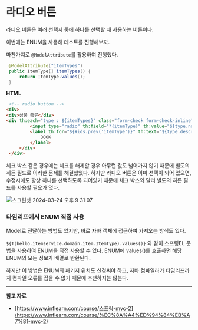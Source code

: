 # 라디오 버튼

라디오 버튼은 여러 선택지 중에 하나를 선택할 때 사용하는 버튼이다.

이번에는 ENUM을 사용해 테스트를 진행해보자.

마찬가지로 `@ModelAttribute`를 활용하여 진행했다.

```java
 @ModelAttribute("itemTypes")
 public ItemType[] itemTypes() {
     return ItemType.values();
 }
```

**HTML**

```html
 <!-- radio button -->
<div>
<div>상품 종류</div>
<div th:each="type : ${itemTypes}" class="form-check form-check-inline">
         <input type="radio" th:field="*{itemType}" th:value="${type.name()}" class="form-check-input">
         <label th:for="${#ids.prev('itemType')}" th:text="${type.description}" class="form-check-label">
             BOOK
         </label>
     </div>
 </div>
```

체크 박스 같은 경우에는 체크를 해제할 경우 아무런 값도 넘어가지 않기 때문에 별도의 히든 필드로 이러한 문제를 해결했었다. 하지만 라디오 버튼은 이미 선택이 되어 있으면, 수정시에도 항상 하나를 선택하도록 되어있기 때문에 체크 박스와 달리 별도의 히든 필드를 사용할 필요가 없다.

![스크린샷 2024-03-24 오후 9 31 07](https://github.com/Heo-y-y/development-blog/assets/112863029/68959c2b-1f96-4c0b-89f7-792e0a99514e)

### 타임리프에서 ENUM 직접 사용

Model로 전달하는 방법도 있지만, 바로 자바 객체에 접근하여 가져오는 방식도 있다.

`${T(hello.itemservice.domain.item.ItemType).values()}` 와 같이 스프링EL 문법을 사용하여 ENUM을 직접 사용할 수 있다. ENUM에 values()를 호출하면 해당 ENUM의 모든 정보가 배열로 반환된다.

하지만 이 방법은 ENUM의 패키지 위치도 신경써야 하고, 자바 컴파일러가 타임리프까지 컴파일 오류를 잡을 수 없기 때문에 추천하지는 않는다.

---

**참고 자료**

- [https://www.inflearn.com/course/스프링-mvc-2](https://www.inflearn.com/course/%EC%8A%A4%ED%94%84%EB%A7%81-mvc-2)
